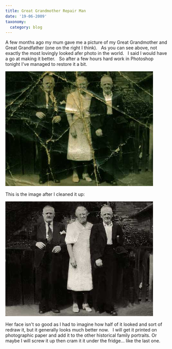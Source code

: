 ```yaml
---
title: Great Grandmother Repair Man
date: '19-06-2009'
taxonomy:
  category: blog
---
```


A few months ago my mum gave me a picture of my Great Grandmother and Great Grandfather (one on the right I think).   As you can see above, not exactly the most lovingly looked afer photo in the world.   I said I would have a go at making it better.   So after a few hours hard work in Photoshop tonight I've managed to restore it a bit.

![before](before2.jpg)

This is the image after I cleaned it up:

![after](after.jpg)

Her face isn't so good as I had to imagine how half of it looked and sort of redraw it, but it generally looks much better now.   I will get it printed on photographic paper and add it to the other historical family portraits. Or maybe I will screw it up then cram it it under the fridge... like the last one.
